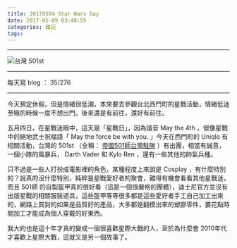 ```yaml
---
title: 20170504 Star Wars Day
date: 2017-05-09 03:48:55
categories: 雜記
tags:
---
```


---

![台灣 501st](https://c1.staticflickr.com/5/4176/34086756470_238b0720da.jpg)

---

每天寫 blog ： 35/276

---

今天預定休假，但是情緒很低潮，本來要去參觀台北西門町的星戰活動，情緒低迷至極的時候一度不想出門。後來還是有前往，還好有前往。

五月四日，在星戰迷眼中，這天是「星戰日」，因為諧音 May the 4th ，很像星戰中的絕地武士祝福語「 May the force be with you. 」今天在西門町的 Uniqlo 有相關活動，台灣的 501st （全稱： [帝國501師台灣駐隊](http://chinese-starwars.com/501/) ）有出團，相當有誠意，一個小隊的風暴兵， Darth Vader 和 Kylo Ren ，還有一些其他的帥氣兵種。

只不過是一些人打扮成電影裡的角色，某種程度上來說是 Cosplay ，有什麼特別的？說真的沒什麼特別，純粹是星戰愛好者的聚會，難得有機會看看其他星戰迷，而且 501師 的自製盔甲真的很好看（這是一個很嚴格的團體），迪士尼官方並沒有出版星戰的相關服裝道具，這些盔甲等等很多都是這些愛好者手工自己加工出來的，網路上買到的如果是品質好的產品，大多都是翻模出來的塑膠零件，要花點時間加工才能成為個人穿戴的好東西。

我大約也是這十年才真的變成一個很喜歡星際大戰的人，至於為什麼會 2010年代 才喜歡上星際大戰，這就又是另一個故事了。
